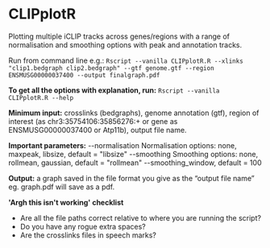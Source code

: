 # CLIPplotR
Plotting multiple iCLIP tracks across genes/regions with a range of normalisation and smoothing options with peak and annotation tracks.

Run from command line e.g.:
`Rscript --vanilla CLIPplotR.R --xlinks "clip1.bedgraph clip2.bedgraph" --gtf genome.gtf --region ENSMUSG00000037400 --output finalgraph.pdf`

**To get all the options with explanation, run:**
`Rscript --vanilla CLIPplotR.R --help`

**Minimum input:** crosslinks (bedgraphs), genome annotation (gtf), region of interest (as chr3:35754106:35856276:+ or gene as ENSMUSG00000037400 or Atp11b), output file name.

**Important parameters:** 
--normalisation Normalisation options: none, maxpeak, libsize, default = "libsize"
--smoothing Smoothing options: none, rollmean, gaussian, default = "rollmean"
--smoothing_window, default = 100

**Output:** a graph saved in the file format you give as the “output file name” eg. graph.pdf will save as a pdf.

**'Argh this isn't working' checklist**
- Are all the file paths correct relative to where you are running the script?
- Do you have any rogue extra spaces?
- Are the crosslinks files in speech marks?
